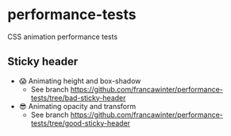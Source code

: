 # performance-tests
CSS animation performance tests

## Sticky header

- 😱 Animating height and box-shadow
  - See branch https://github.com/francawinter/performance-tests/tree/bad-sticky-header
- 😎 Animating opacity and transform
  - See branch https://github.com/francawinter/performance-tests/tree/good-sticky-header

